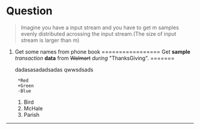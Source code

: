 # Question
> Imagine you have a input stream and you have to get m samples evenly distributed acrossing the input stream.(The size of input stream is 
larger than m)


1. Get some names from phone book
=================
Get __sample__ *transaction* **data** from ~~Walmart~~ _during_ "ThanksGiving".
=======


    dadasasadadsadas
        qwwsdsads
        
        *Red
        +Green
        -Blue
        
        
    1. Bird 
    1. McHale 
    1. Parish
----------
